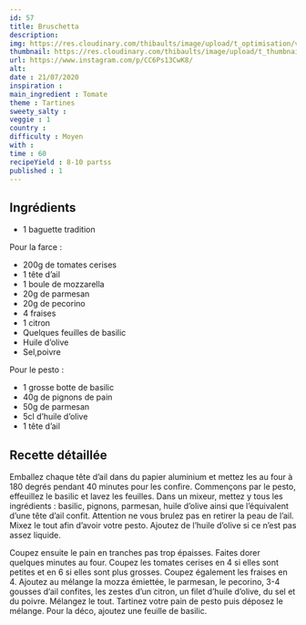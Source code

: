 ```yaml
---
id: 57
title: Bruschetta
description: 
img: https://res.cloudinary.com/thibaults/image/upload/t_optimisation/v1600456344/Recipes/20200721_bruschetta.jpg
thumbnail: https://res.cloudinary.com/thibaults/image/upload/t_thumbnail_josie/v1600456344/Recipes/20200721_bruschetta.jpg
url: https://www.instagram.com/p/CC6Ps13CwK8/
alt: 
date : 21/07/2020
inspiration :
main_ingredient : Tomate
theme : Tartines
sweety_salty : 
veggie : 1
country :
difficulty : Moyen
with : 
time : 60
recipeYield : 8-10 partss
published : 1
---
```


## Ingrédients
 - 1 baguette tradition

Pour la farce :
 - 200g de tomates cerises
 - 1 tête d’ail
 - 1 boule de mozzarella
 - 20g de parmesan
 - 20g de pecorino
 - 4 fraises
 - 1 citron
 - Quelques feuilles de basilic
 - Huile d’olive
 - Sel,poivre

Pour le pesto :
 - 1 grosse botte de basilic
 - 40g de pignons de pain
 - 50g de parmesan
 - 5cl d’huile d’olive
 - 1 tête d’ail


## Recette détaillée
Emballez chaque tête d’ail dans du papier aluminium et mettez les au four à 180 degrés pendant 40 minutes pour les confire. Commençons par le pesto, effeuillez le basilic et lavez les feuilles. Dans un mixeur, mettez y tous les ingrédients : basilic, pignons, parmesan, huile d’olive ainsi que l’équivalent d’une tête d’ail confit. Attention ne vous brulez pas en retirer la peau de l’ail. Mixez le tout afin d’avoir votre pesto. Ajoutez de l’huile d’olive si ce n’est pas assez liquide.

Coupez ensuite le pain en tranches pas trop épaisses. Faites dorer quelques minutes au four. Coupez les tomates cerises en 4 si elles sont petites et en 6 si elles sont plus grosses. Coupez également les fraises en 4. Ajoutez au mélange la mozza émiettée, le parmesan, le pecorino, 3-4 gousses d’ail confites, les zestes d’un citron, un filet d’huile d’olive, du sel et du poivre. Mélangez le tout. Tartinez votre pain de pesto puis déposez le mélange. Pour la déco, ajoutez une feuille de basilic.